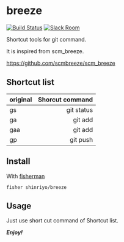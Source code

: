 # breeze

[![Build Status][travis-badge]][travis-link]
[![Slack Room][slack-badge]][slack-link]

Shortcut tools for git command.

It is inspired from scm_breeze.

https://github.com/scmbreeze/scm_breeze

## Shortcut list

| original | Shorcut command |
|:-----------|------------:|
| gs | git status |
| ga | git add |
| gaa | git add |.
| gp | git push |

## Install

With [fisherman]

```
fisher shinriyo/breeze
```

## Usage

Just use short cut command of Shortcut list.

[travis-link]: https://travis-ci.org/shinriyo/breeze
[travis-badge]: https://img.shields.io/travis/shinriyo/breeze.svg
[slack-link]: https://fisherman-wharf.herokuapp.com
[slack-badge]: https://fisherman-wharf.herokuapp.com/badge.svg
[fisherman]: https://github.com/fisherman/fisherman

***Enjoy!***
